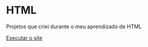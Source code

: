# HTML
 Projetos que criei durante o meu aprendizado de HTML

<a href="https://djanhinho.github.io/HTML/Site/index.html">Executar o site</a>